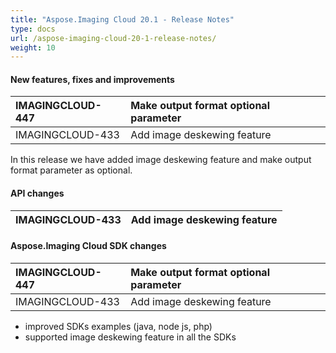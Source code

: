 ```yaml
---
title: "Aspose.Imaging Cloud 20.1 - Release Notes"
type: docs
url: /aspose-imaging-cloud-20-1-release-notes/
weight: 10
---
```


#### **New features, fixes and improvements**

|IMAGINGCLOUD-447|Make output format optional parameter|
| :- | :- |
|IMAGINGCLOUD-433|Add image deskewing feature|
In this release we have added image deskewing feature and make output format parameter as optional. 
#### **API changes**

|IMAGINGCLOUD-433|Add image deskewing feature|
| :- | :- |
#### **Aspose.Imaging Cloud SDK changes**

|IMAGINGCLOUD-447|Make output format optional parameter|
| :- | :- |
|IMAGINGCLOUD-433|Add image deskewing feature|
- improved SDKs examples (java, node js, php)
- supported image deskewing feature in all the SDKs
